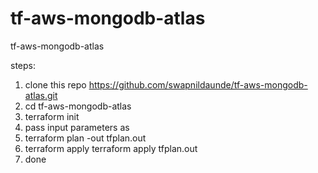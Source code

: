 # tf-aws-mongodb-atlas
tf-aws-mongodb-atlas

steps:
1. clone this repo https://github.com/swapnildaunde/tf-aws-mongodb-atlas.git
2. cd tf-aws-mongodb-atlas
3. terraform init
4. pass input parameters as 
5. terraform plan -out tfplan.out
6. terraform apply terraform apply tfplan.out
7. done


